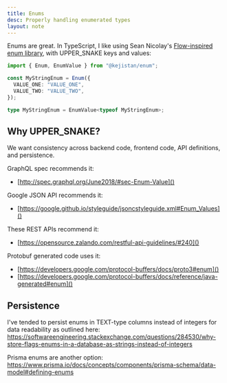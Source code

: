 ```yaml
---
title: Enums
desc: Properly handling enumerated types
layout: note
---
```


Enums are great. In TypeScript, I like using Sean Nicolay's [Flow-inspired enum library](https://github.com/kejistan/enum), with UPPER_SNAKE keys and values:

```typescript
import { Enum, EnumValue } from "@kejistan/enum";

const MyStringEnum = Enum({
  VALUE_ONE: "VALUE_ONE",
  VALUE_TWO: "VALUE_TWO",
});

type MyStringEnum = EnumValue<typeof MyStringEnum>;
```

## Why UPPER_SNAKE?

We want consistency across backend code, frontend code, API definitions, and persistence.

GraphQL spec recommends it:

- [http://spec.graphql.org/June2018/#sec-Enum-Value]()

Google JSON API recommends it:

- [https://google.github.io/styleguide/jsoncstyleguide.xml#Enum_Values]()

These REST APIs recommend it:

- [https://opensource.zalando.com/restful-api-guidelines/#240]()

Protobuf generated code uses it:

- [https://developers.google.com/protocol-buffers/docs/proto3#enum]()
- [https://developers.google.com/protocol-buffers/docs/reference/java-generated#enum]()

## Persistence

I've tended to persist enums in TEXT-type columns instead of integers for data readability as outlined here:
https://softwareengineering.stackexchange.com/questions/284530/why-store-flags-enums-in-a-database-as-strings-instead-of-integers

Prisma enums are another option:
https://www.prisma.io/docs/concepts/components/prisma-schema/data-model#defining-enums
